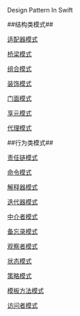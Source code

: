 
Design Pattern In Swift

##结构类模式##

[适配器模式](https://github.com/FannCyii/DesignPattern/blob/master/DesignPattern/DesignPattern/Adapter%20Pattern/AdapterPattern.swift)


[桥梁模式](https://github.com/FannCyii/DesignPattern/blob/master/DesignPattern/DesignPattern/BridgePattern/BridgePattern.swift)


[组合模式](https://github.com/FannCyii/DesignPattern/blob/master/DesignPattern/DesignPattern/Composite%20Pattern/CompositePattern.swift)

[装饰模式](https://github.com/FannCyii/DesignPattern/blob/master/DesignPattern/DesignPattern/DecoratorPattern/decoratorPattern.swift)

[门面模式](https://github.com/FannCyii/DesignPattern/tree/master/DesignPattern/DesignPattern/Facade%20Pattern)

[享元模式](https://github.com/FannCyii/DesignPattern/tree/master/DesignPattern/DesignPattern/FlyweightPattern)

[代理模式](https://github.com/FannCyii/DesignPattern/blob/master/DesignPattern/DesignPattern/ProxyPattern/DelegatePattern.swift)


##行为类模式##

[责任链模式](https://github.com/FannCyii/DesignPattern/blob/master/DesignPattern/DesignPattern/ChainOfResponsibility%20Pattern/ChainOfResponsibilityPattern.swift)

[命令模式](https://github.com/FannCyii/DesignPattern/blob/master/DesignPattern/DesignPattern/Command%20Pattern/CommandPattern.swift)

[解释器模式](https://github.com/FannCyii/DesignPattern/blob/master/DesignPattern/DesignPattern/Interpreter%20Pattern/InterpreterPattern.swift)

[迭代器模式](https://github.com/FannCyii/DesignPattern/blob/master/DesignPattern/DesignPattern/Iterator%20Pattern/IteratorPattern.swift)

[中介者模式](https://github.com/FannCyii/DesignPattern/blob/master/DesignPattern/DesignPattern/MediatorPattern/MediatorPattern.swift)

[备忘录模式](https://github.com/FannCyii/DesignPattern/blob/master/DesignPattern/DesignPattern/Memento%20Pattern/MementoPattern.swift)

[观察者模式](https://github.com/FannCyii/DesignPattern/blob/master/DesignPattern/DesignPattern/Observer%20Pattern/ObserverPattern.swift)

[状态模式](https://github.com/FannCyii/DesignPattern/blob/master/DesignPattern/DesignPattern/State%20Pattern/StatePattern.swift)

[策略模式](https://github.com/FannCyii/DesignPattern/blob/master/DesignPattern/DesignPattern/Strategy%20Pattern/StrategyPattern.swift)

[模板方法模式]()

[访问者模式](https://github.com/FannCyii/DesignPattern/blob/master/DesignPattern/DesignPattern/Visiter%20Pattern/VisitorPattern.swift)











